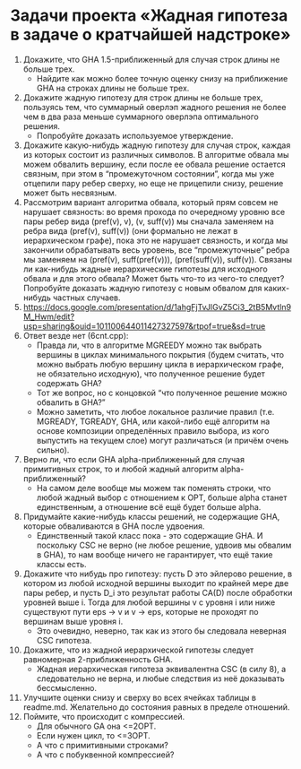 # Задачи проекта «Жадная гипотеза в задаче о кратчайшей надстроке»
1. Докажите, что GHA 1.5-приближенный для случая строк длины не больше трех.
	- Найдите как можно более точную оценку снизу на приближение GHA на строках длины не больше трех.
2. Докажите жадную гипотезу для строк длины не больше трех, пользуясь тем, что суммарный оверлэп жадного решения не более чем в два раза меньше суммарного оверлэпа оптимального решения.
	- Попробуйте доказать используемое утверждение.
3. Докажите какую-нибудь жадную гипотезу для случая строк, каждая из которых состоит из различных символов.
В алгоритме обвала мы можем обвалить вершину, если после ее обвала решение остается связным, при этом в “промежуточном состоянии”, когда мы уже отцепили пару ребер сверху, но еще не прицепили снизу, решение может быть несвязным.
4. Рассмотрим вариант алгоритма обвала, который прям совсем не нарушает связность: во время прохода по очередному уровню все пары ребер вида (pref(v), v), (v, suff(v)) мы сначала заменяем на ребра вида (pref(v), suff(v)) (они формально не лежат в иерархическом графе), пока это не нарушает связность, и когда мы закончили обрабатывать весь уровень, все “промежуточные” ребра мы заменяем на (pref(v), suff(pref(v))), (pref(suff(v)), suff(v)).  Связаны ли как-нибудь жадные иерархические гипотезы для исходного обвала и для этого обвала? Может быть что-то из чего-то следует? Попробуйте доказать жадную гипотезу с новым обвалом для каких-нибудь частных случаев.
5. https://docs.google.com/presentation/d/1ahgFjTvJlGvZ5Ci3_2tB5Mvtln9M_Hwm/edit?usp=sharing&ouid=101100644011427327597&rtpof=true&sd=true
6. Ответ везде нет (6cnt.cpp):
	- Правда ли, что в алгоритме MGREEDY можно так выбрать вершины в циклах минимального покрытия (будем считать, что можно выбрать любую вершину цикла в иерархическом графе, не обязательно исходную), что полученное решение будет содержать GHA?
	- Тот же вопрос, но с концовкой “что полученное решение можно обвалить в GHA?”
	- Можно заметить, что любое локальное различие правил (т.е. MGREADY, TGREADY, GHA, или какой-либо ещё алгоритм на основе композиции определённых правило выбора, из кого выпустить на текущем слое) могут различаться (и причём очень сильно).
7. Верно ли, что если GHA alpha-приближенный для случая примитивных строк, то и любой жадный алгоритм alpha-приближенный?
	- На самом деле вообще мы можем так поменять строки, что любой жадный выбор с отношением к OPT, больше alpha станет единственным, а отношение всё ещё будет больше alpha.
8. Придумайте какие-нибудь классы решений, не содержащие GHA, которые обваливаются в GHA после удвоения.
	- Единственный такой класс пока - это содержащие GHA. И поскольку CSC не верно (не любое решение, удвоив мы обвалим в GHA), то нам вообще ничего не гарантирует, что ещё такие классы есть.
9. Докажите что нибудь про гипотезу: пусть D это эйлерово решение, в котором из любой исходной вершины выходит по крайней мере две пары ребер, и пусть D_i это результат работы CA(D) после обработки уровней выше i. Тогда для любой вершины v с уровня i или ниже существуют пути eps -> v и v -> eps, которые не проходят по вершинам выше уровня i.
	- Это очевидно, неверно, так как из этого бы следовала неверная CSC гипотеза.
10. Докажите, что из жадной иерархической гипотезы следует равномерная 2-приближенность GHA.
	- Жадная иерархическая гипотеза эквивалентна CSC (в силу 8), а следовательно не верна, и любые следствия из неё доказывать бессмысленно.
11. Улучшите оценки снизу и сверху во всех ячейках таблицы в readme.md. Желательно до состояния равных в пределе отношений.
12. Поймите, что происходит с компрессией.
	- Для обычного GA она <=2OPT.
	- Если нужен цикл, то <=3OPT.
	- А что с примитивными строками?
	- А что с побуквенной компрессией?
